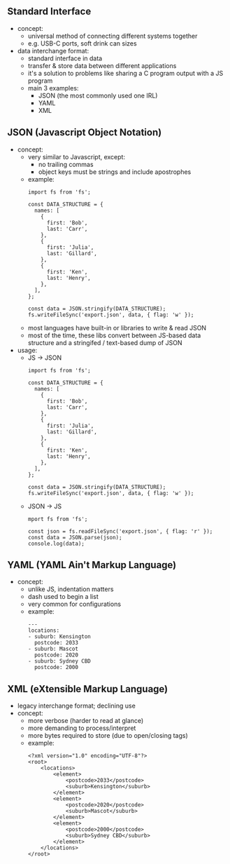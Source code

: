 Standard Interface
-
- concept:
  - universal method of connecting different systems together
  - e.g. USB-C ports, soft drink can sizes
- data interchange format:
  - standard interface in data
  - transfer & store data between different applications
  - it's a solution to problems like sharing a C program output with a JS program
  - main 3 examples:
    - JSON (the most commonly used one IRL)
    - YAML
    - XML

JSON (Javascript Object Notation)
-
- concept:
  - very similar to Javascript, except:
    - no trailing commas
    - object keys must be strings and include apostrophes
  - example:
    ```
    import fs from 'fs';

    const DATA_STRUCTURE = {
      names: [
        {
          first: 'Bob',
          last: 'Carr',
        },
        {
          first: 'Julia',
          last: 'Gillard',
        },
        {
          first: 'Ken',
          last: 'Henry',
        },
      ],
    };
    
    const data = JSON.stringify(DATA_STRUCTURE);
    fs.writeFileSync('export.json', data, { flag: 'w' });
    ```
  - most languages have built-in or libraries to write & read JSON
  - most of the time, these libs convert between JS-based data structure and a stringifed / text-based dump of JSON
- usage:
  - JS -> JSON
    ```
    import fs from 'fs';
  
    const DATA_STRUCTURE = {
      names: [
        {
          first: 'Bob',
          last: 'Carr',
        },
        {
          first: 'Julia',
          last: 'Gillard',
        },
        {
          first: 'Ken',
          last: 'Henry',
        },
      ],
    };
    
    const data = JSON.stringify(DATA_STRUCTURE);
    fs.writeFileSync('export.json', data, { flag: 'w' });
    ```
  - JSON -> JS
    ```
    mport fs from 'fs';
    
    const json = fs.readFileSync('export.json', { flag: 'r' });
    const data = JSON.parse(json);
    console.log(data);
    ```
  
YAML (YAML Ain't Markup Language)
-
- concept:
  - unlike JS, indentation matters
  - dash used to begin a list
  - very common for configurations
  - example:
    ```
    ---
    locations:
    - suburb: Kensington
      postcode: 2033
    - suburb: Mascot
      postcode: 2020
    - suburb: Sydney CBD
      postcode: 2000
    ```

XML (eXtensible Markup Language)
-
- legacy interchange format; declining use
- concept:
  - more verbose (harder to read at glance)
  - more demanding to process/interpret
  - more bytes required to store (due to open/closing tags)
  - example:
    ```
    <?xml version="1.0" encoding="UTF-8"?>
    <root>
        <locations>
            <element>
                <postcode>2033</postcode>
                <suburb>Kensington</suburb>
            </element>
            <element>
                <postcode>2020</postcode>
                <suburb>Mascot</suburb>
            </element>
            <element>
                <postcode>2000</postcode>
                <suburb>Sydney CBD</suburb>
            </element>
        </locations>
    </root>
    ```
